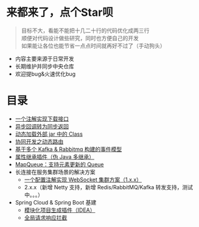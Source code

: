 # 来都来了，点个Star呗

> 目标不大，看能不能把十几二十行的代码优化成两三行<br/>
顺便对代码设计做些研究，同时也方便自己的开发<br/>
如果能让各位也能节省一点点时间就再好不过了（手动狗头）

- 内容主要来源于日常开发
- 长期维护并同步中央仓库
- 欢迎提bug&火速优化bug

# 目录

- [一个注解实现下载接口](../../wiki/Concept-Download)
- [异步回调转为同步返回](../../wiki/Concept-Sync-Waiting)
- [动态加载外部 jar 中的 Class](../../wiki/Concept-Plugin)
- [协同开发之动态路由](../../wiki/Concept-Router)
- [基于多个 Kafka & Rabbitmq 构建的事件模型](../../wiki/Concept-Event)
- [属性继承插件（伪 Java 多继承）](../../wiki/Concept-Inherit)
- [MapQueue：支持元素更新的 Queue](../../wiki/Concept-MapQueue)
- 长连接在服务集群场景的解决方案
  - [一个配置注解实现 WebSocket 集群方案（1.x.x）](../../wiki/Concept-WebSocket-LoadBalance)
  - 2.x.x（新增 Netty 支持，新增 Redis/RabbitMQ/Kafka 转发支持，测试中。。。）
- Spring Cloud & Spring Boot 基建
  - [模块化项目生成插件（IDEA）](../../wiki/Concept-Cloud-Plugin-Intellij)
  - [全局请求响应拦截](../../wiki/Concept-Cloud-Web)
